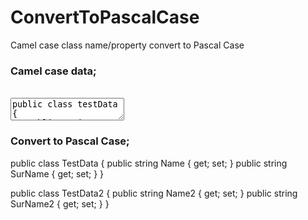 # ConvertToPascalCase
Camel case class name/property convert to Pascal Case

<h3>Camel case data;</h3>
</br>
<textarea>
public class testData
{
   public string name { get; set; }
   public string surName { get; set; }
}

public class testData2
{
   public string name2 { get; set; }
   public string surName2 { get; set; }
}
</textarea>
</br>
<h3>Convert to Pascal Case;</h3>

public class TestData
{
   public string Name { get; set; }
   public string SurName { get; set; }
}

public class TestData2
{
   public string Name2 { get; set; }
   public string SurName2 { get; set; }
}
